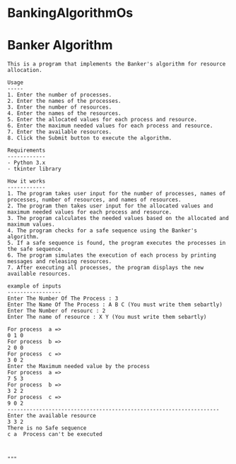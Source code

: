# BankingAlgorithmOs

 Banker Algorithm
==================

    This is a program that implements the Banker's algorithm for resource allocation.

    Usage
    -----
    1. Enter the number of processes.
    2. Enter the names of the processes.
    3. Enter the number of resources.
    4. Enter the names of the resources.
    5. Enter the allocated values for each process and resource.
    6. Enter the maximum needed values for each process and resource.
    7. Enter the available resources.
    8. Click the Submit button to execute the algorithm.

    Requirements
    ------------
    - Python 3.x
    - tkinter library

    How it works
    ------------
    1. The program takes user input for the number of processes, names of processes, number of resources, and names of resources.
    2. The program then takes user input for the allocated values and maximum needed values for each process and resource.
    3. The program calculates the needed values based on the allocated and maximum values.
    4. The program checks for a safe sequence using the Banker's algorithm.
    5. If a safe sequence is found, the program executes the processes in the safe sequence.
    6. The program simulates the execution of each process by printing messages and releasing resources.
    7. After executing all processes, the program displays the new available resources.
    
    example of inputs
    -----------------
    Enter The Number Of The Process : 3
    Enter The Name Of The Process : A B C (You must write them sebartly)
    Enter The Number of resourc : 2
    Enter The name of resource : X Y (You must write them sebartly)
    
    For process  a =>
    0 1 0
    For process  b =>
    2 0 0
    For process  c =>
    3 0 2
    Enter the Maximum needed value by the process
    For process  a =>
    7 5 3
    For process  b =>
    3 2 2
    For process  c =>
    9 0 2
    -------------------------------------------------------------------
    Enter the available resource
    3 3 2
    There is no Safe sequence  
    c a  Process can't be executed

  

    """

